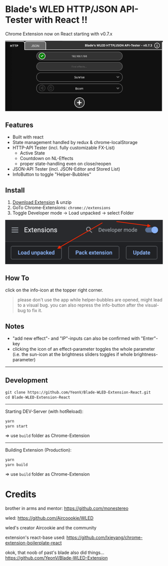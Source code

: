 # Blade's WLED HTTP/JSON API-Tester with React !!

Chrome Extension now on React starting with v0.7.x

![Image description](http.png)

## Features

- Built with react
- State management handled by redux & chrome-localStorage
- HTTP-API Tester (incl. fully customizable FX-List)
  - Active State
  - Countdown on NL-Effects
  - proper state-handling even on close/reopen
- JSON-API Tester (incl. JSON-Editor and Stored List)
- InfoButton to toggle "Helper-Bubbles"

## Install

1. [Download Extension](https://github.com/YeonV/Blade-WLED-Extension-React/releases/download/v0.7.5/Blade_WLED_v0.7.5.zip) & unzip
2. GoTo Chrome-Extensions: `chrome://extensions`
3. Toggle Developer mode -> Load unpacked -> select Folder

![Chrome](chrome.png)

## How To

click on the info-icon at the topper right corner.

> please don't use the app while helper-bubbles are opened, might lead to a visual bug. you can also repress the info-button after the visual-bug to fix it.

## Notes

- "add new effect"- and "IP"-inputs can also be confirmed with "Enter"-key
- clicking the icon of an effect-parameter toggles the whole parameter (i.e. the sun-icon at the brightness sliders toggles if whole brightness-parameter)

---

## Development

```
git clone https://github.com/YeonV/Blade-WLED-Extension-React.git
cd Blade-WLED-Extension-React
```

---

Starting DEV-Server (with hotReload):

```
yarn
yarn start
```

=> use `build` folder as Chrome-Extension

---

Building Extension (Production):

```
yarn
yarn build
```

=> use `build` folder as Chrome-Extension

# Credits

brother in arms and mentor: https://github.com/monestereo

wled: https://github.com/Aircoookie/WLED

wled's creator Aircookie and the community

extension's react-base used: https://github.com/lxieyang/chrome-extension-boilerplate-react

okok, that noob of past's blade also did things... https://github.com/YeonV/Blade-WLED-Extension
